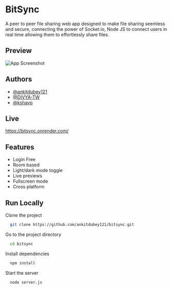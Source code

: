 # BitSync

A peer to peer file sharing web app designed to make file sharing seemless and secure, connecting the power of Socket.io, Node JS to connect users in real time allowing them to effortlessly share files.


## Preview

![App Screenshot]([https://bitsync.onrender.com/img/DEVICE_PICS.png](https://github.com/ankitdubey121/bitsync/blob/main/public/img/DEVICE_PICS.png))


## Authors

- [@ankitdubey121](https://www.github.com/ankitdubey121)
- [@DIVYA-TW](https://www.github.com/DIVYA-TW)
- [@kshavp](https://www.github.com/kshavp)


## Live

https://bitsync.onrender.com/


## Features
- Login Free
- Room based
- Light/dark mode toggle
- Live previews
- Fullscreen mode
- Cross platform


## Run Locally

Clone the project

```bash
  git clone https://github.com/ankitdubey121/bitsync.git
```

Go to the project directory

```bash
  cd bitsync
```

Install dependencies

```bash
  npm install
```

Start the server

```bash
  node server.js
```

